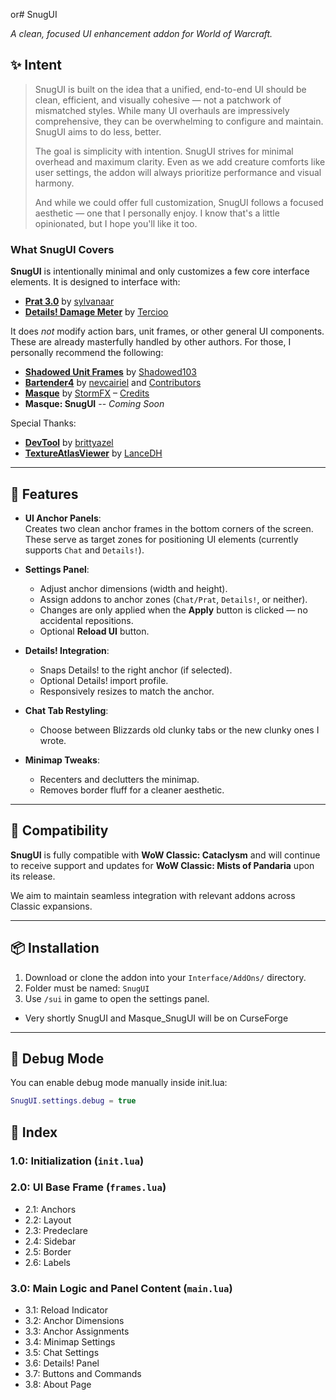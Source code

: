 or# SnugUI

_A clean, focused UI enhancement addon for World of Warcraft._

## ✨ Intent

> SnugUI is built on the idea that a unified, end-to-end UI should be clean, efficient, and visually cohesive — not a patchwork of mismatched styles. While many UI overhauls are impressively comprehensive, they can be overwhelming to configure and maintain. SnugUI aims to do less, better.
> 
> The goal is simplicity with intention. SnugUI strives for minimal overhead and maximum clarity. Even as we add creature comforts like user settings, the addon will always prioritize performance and visual harmony.
> 
> And while we could offer full customization, SnugUI follows a focused aesthetic — one that I personally enjoy. I know that's a little opinionated, but I hope you'll like it too.



### What SnugUI Covers

**SnugUI** is intentionally minimal and only customizes a few core interface elements. It is designed to interface with:

  - [****Prat 3.0****](https://www.curseforge.com/wow/addons/prat-3-0) by [sylvanaar](https://github.com/sylvanaar)
  - [****Details! Damage Meter****](https://www.curseforge.com/wow/addons/details) by [Tercioo](https://github.com/Tercioo)

It does *not* modify action bars, unit frames, or other general UI components. These are already masterfully handled by other authors. For those, I personally recommend the following:

* [**Shadowed Unit Frames**](https://www.curseforge.com/wow/addons/shadowed-unit-frames) by [Shadowed103](https://github.com/Shadowed)
* [**Bartender4**](https://www.curseforge.com/wow/addons/bartender4) by [nevcairiel](https://github.com/Nevcairiel) and [Contributors](https://github.com/Nevcairiel/Bartender4/graphs/contributors)
* [**Masque**](https://www.curseforge.com/wow/addons/masque) by [StormFX](https://github.com/SFX-WoW) – [Credits](https://github.com/SFX-WoW/Masque?tab=readme-ov-file#Top)
* **Masque: SnugUI** -- *Coming Soon*


Special Thanks:
  - [****DevTool****](https://www.curseforge.com/wow/addons/devtool) by [brittyazel](https://github.com/brittyazel)
  - [****TextureAtlasViewer****](https://www.curseforge.com/wow/addons/textureatlasviewer) by [LanceDH](https://github.com/LanceDH)

---
## 🔧 Features

- **UI Anchor Panels**:  
  Creates two clean anchor frames in the bottom corners of the screen. These serve as target zones for positioning UI elements (currently supports `Chat` and `Details!`).

- **Settings Panel**:
  - Adjust anchor dimensions (width and height).
  - Assign addons to anchor zones (`Chat/Prat`, `Details!`, or neither).
  - Changes are only applied when the **Apply** button is clicked — no accidental repositions.
  - Optional **Reload UI** button.

- **Details! Integration**:
  - Snaps Details! to the right anchor (if selected).
  - Optional Details! import profile.
  - Responsively resizes to match the anchor.

- **Chat Tab Restyling**:
  - Choose between Blizzards old clunky tabs or the new clunky ones I wrote.

- **Minimap Tweaks**:
  - Recenters and declutters the minimap.
  - Removes border fluff for a cleaner aesthetic.

---

## 🧩 Compatibility

**SnugUI** is fully compatible with **WoW Classic: Cataclysm** and will continue to receive support and updates for **WoW Classic: Mists of Pandaria** upon its release.

We aim to maintain seamless integration with relevant addons across Classic expansions.

---

## 📦 Installation

1. Download or clone the addon into your `Interface/AddOns/` directory.
2. Folder must be named: `SnugUI`
3. Use `/sui` in game to open the settings panel.

- Very shortly SnugUI and Masque_SnugUI will be on CurseForge

---

## 🐛 Debug Mode

You can enable debug mode manually inside init.lua:

```lua
SnugUI.settings.debug = true
 ```
 
## 📁 Index

### 1.0: Initialization (`init.lua`)

### 2.0: UI Base Frame (`frames.lua`)
- 2.1: Anchors  
- 2.2: Layout  
- 2.3: Predeclare  
- 2.4: Sidebar  
- 2.5: Border  
- 2.6: Labels  

### 3.0: Main Logic and Panel Content (`main.lua`)
- 3.1: Reload Indicator  
- 3.2: Anchor Dimensions  
- 3.3: Anchor Assignments  
- 3.4: Minimap Settings  
- 3.5: Chat Settings  
- 3.6: Details! Panel  
- 3.7: Buttons and Commands  
- 3.8: About Page
